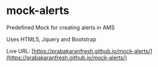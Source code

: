 # mock-alerts
Predefined Mock for creating alerts in AMS

Uses HTML5, Jquery and Bootstrap

Live URL: [https://prabakaranfresh.github.io/mock-alerts/](https://prabakaranfresh.github.io/mock-alerts/)
